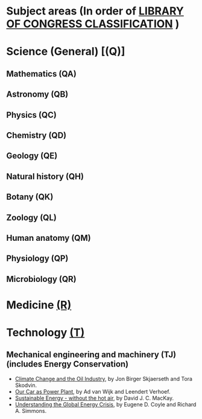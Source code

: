 # Subject areas (In order of [LIBRARY OF CONGRESS CLASSIFICATION](http://www.loc.gov/catdir/cpso/lcco/) )

# Science (General)   [(Q)]
## Mathematics (QA)
## Astronomy   (QB)
## Physics (QC)
## Chemistry   (QD)
## Geology (QE)
## Natural history (QH)
## Botany  (QK)
## Zoology (QL)
## Human anatomy   (QM)
## Physiology (QP)
## Microbiology (QR)

# Medicine [(R)](http://www.loc.gov/aba/cataloging/classification/lcco/lcco_r.pdf)

# Technology [(T)](http://www.loc.gov/aba/cataloging/classification/lcco/lcco_t.pdf)
## Mechanical engineering and machinery (TJ) (includes Energy Conservation)
* [Climate Change and the Oil Industry](https://unglue.it/work/138838/), by Jon Birger Skjaerseth and Tora Skodvin.
* [Our Car as Power Plant](https://unglue.it/work/129373/), by Ad van Wijk and Leendert Verhoef. 
* [Sustainable Energy - without the hot air](https://unglue.it/work/140777/), by David J. C. MacKay.
* [Understanding the Global Energy Crisis](https://unglue.it/work/136212/), by Eugene D. Coyle and Richard A. Simmons.
